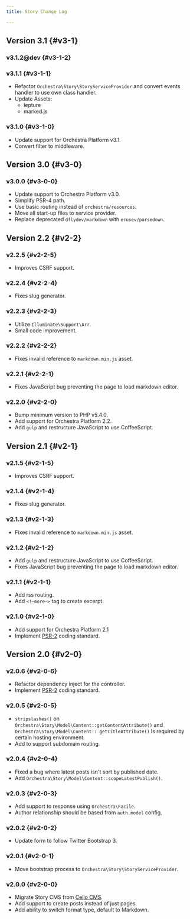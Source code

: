 ```yaml
---
title: Story Change Log

---
```


## Version 3.1 {#v3-1}

### v3.1.2@dev {#v3-1-2}

### v3.1.1 {#v3-1-1}

* Refactor `Orchestra\Story\StoryServiceProvider` and convert events handler to use own class handler.
* Update Assets:
  - lepture
  - marked.js

### v3.1.0 {#v3-1-0}

* Update support for Orchestra Platform v3.1.
* Convert filter to middleware.

## Version 3.0 {#v3-0}

### v3.0.0 {#v3-0-0}

* Update support to Orchestra Platform v3.0.
* Simplify PSR-4 path.
* Use basic routing instead of `orchestra/resources`.
* Move all start-up files to service provider.
* Replace deprecated `dflydev/markdown` with `erusev/parsedown`.

## Version 2.2 {#v2-2}

### v2.2.5 {#v2-2-5}

* Improves CSRF support.

### v2.2.4 {#v2-2-4}

* Fixes slug generator.

### v2.2.3 {#v2-2-3}

* Utilize `Illuminate\Support\Arr`.
* Small code improvement.

### v2.2.2 {#v2-2-2}

* Fixes invalid reference to `markdown.min.js` asset.

### v2.2.1 {#v2-2-1}

* Fixes JavaScript bug preventing the page to load markdown editor.

### v2.2.0 {#v2-2-0}

* Bump minimum version to PHP v5.4.0.
* Add support for Orchestra Platform 2.2.
* Add `gulp` and restructure JavaScript to use CoffeeScript.

## Version 2.1 {#v2-1}

### v2.1.5 {#v2-1-5}

* Improves CSRF support.

### v2.1.4 {#v2-1-4}

* Fixes slug generator.

### v2.1.3 {#v2-1-3}

* Fixes invalid reference to `markdown.min.js` asset.

### v2.1.2 {#v2-1-2}

* Add `gulp` and restructure JavaScript to use CoffeeScript.
* Fixes JavaScript bug preventing the page to load markdown editor.

### v2.1.1 {#v2-1-1}

* Add rss routing.
* Add `<!—more—>` tag to create excerpt.

### v2.1.0 {#v2-1-0}

* Add support for Orchestra Platform 2.1
* Implement [PSR-2](https://github.com/php-fig/fig-standards/blob/master/accepted/PSR-2-coding-style-guide.md) coding standard.

## Version 2.0 {#v2-0}

### v2.0.6 {#v2-0-6}

* Refactor dependency inject for the controller.
* Implement [PSR-2](https://github.com/php-fig/fig-standards/blob/master/accepted/PSR-2-coding-style-guide.md) coding standard.

### v2.0.5 {#v2-0-5}

* `stripslashes()` on `Orchestra\Story\Model\Content::getContentAttribute()` and `Orchestra\Story\Model\Content:: getTitleAttribute()` is required by certain hosting environment.
* Add to support subdomain routing.

### v2.0.4 {#v2-0-4}

* Fixed a bug where latest posts isn't sort by published date.
* Add `Orchestra\Story\Model\Content::scopeLatestPublish()`.

### v2.0.3 {#v2-0-3}

* Add support to response using `Orchestra\Facile`.
* Author relationship should be based from `auth.model` config.

### v2.0.2 {#v2-0-2}

* Update form to follow Twitter Bootstrap 3.

### v2.0.1 {#v2-0-1}

* Move bootstrap process to `Orchestra\Story\StoryServiceProvider`.

### v2.0.0 {#v2-0-0}

* Migrate Story CMS from [Cello CMS](https://github.com/orchestral/cello).
* Add support to create posts instead of just pages.
* Add ability to switch format type, default to Markdown.
